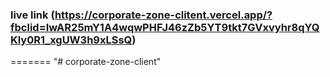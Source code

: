 
### live link (https://corporate-zone-clitent.vercel.app/?fbclid=IwAR25mY1A4wqwPHFJ46zZb5YT9tkt7GVxvyhr8qYQKly0R1_xgUW3h9xLSsQ)
=======
"# corporate-zone-client" 
